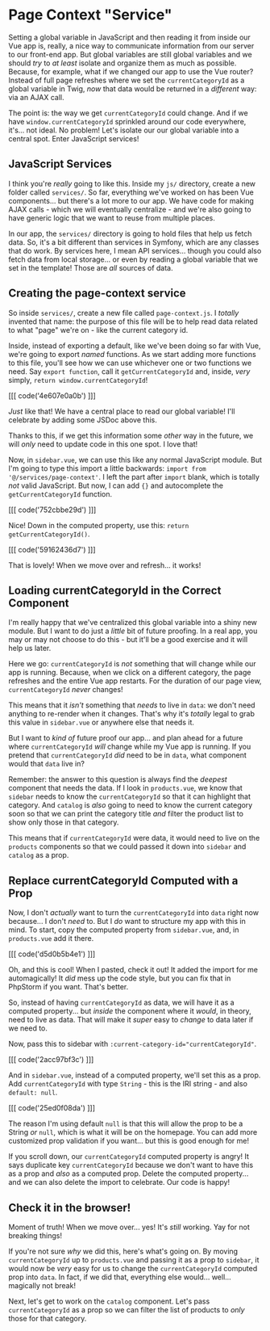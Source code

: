 # Page Context "Service"

Setting a global variable in JavaScript and then reading it from inside our Vue
app is, really, a nice way to communicate information from our server
to our front-end app. But global variables are still global variables and we
should *try* to *at least* isolate and organize them as much as possible. Because,
for example, what if we changed our app to use the Vue router? Instead of full
page refreshes where we set the `currentCategoryId` as a global variable in Twig,
*now* that data would be returned in a *different* way: via an AJAX call.

The point is: the way we get `currentCategoryId` could change. And if we have
`window.currentCategoryId` sprinkled around our code everywhere, it's... not ideal.
No problem! Let's isolate our our global variable into a central spot. Enter
JavaScript services!

## JavaScript Services

I think you're *really* going to like this. Inside my `js/` directory, create
a new folder called `services/`. So far, everything we've worked on has been
Vue components... but there's a lot more to our app. We have code for making
AJAX calls - which we will eventually centralize - and we're also going to have
generic logic that we want to reuse from multiple places.

In our app, the `services/` directory is going to hold files that help us
fetch data. So, it's a bit different than services in Symfony, which are
any classes that do work. By services here, I mean API services... though you
could also fetch data from local storage... or even by reading a global variable
that we set in the template! Those are *all* sources of data.

## Creating the page-context service

So inside `services/`, create a new file called `page-context.js`. I *totally*
invented that name: the purpose of this file will be to help read data related
to what "page" we're on - like the current category id.

Inside, instead of exporting a default, like we've been doing so far with
Vue, we're going to export *named* functions. As we start adding more
functions to this file, you'll see how we can use whichever one or two functions
we need. Say `export function`, call it `getCurrentCategoryId` and, inside,
*very* simply, `return window.currentCategoryId`!

[[[ code('4e607e0a0b') ]]]

*Just* like that! We have a central place to read our global variable! I'll celebrate
by adding some JSDoc above this.

Thanks to this, if we get this information some *other* way in the future, we will
*only* need to update code in this one spot. I love that!

Now, in `sidebar.vue`, we can use this like any normal JavaScript module.
But I'm going to type this import a little backwards:
`import from '@/services/page-context'`. I left the part after `import`
blank, which is totally *not* valid JavaScript. But now, I can add `{}` and
autocomplete the `getCurrentCategoryId` function.

[[[ code('752cbbe29d') ]]]

Nice! Down in the computed property, use this: `return getCurrentCategoryId()`.

[[[ code('59162436d7') ]]]

That is lovely! When we move over and refresh... it works!

## Loading currentCategoryId in the Correct Component

I'm really happy that we've centralized this global variable into a shiny new module.
But I want to do just a *little* bit of future proofing. In a real app, you may
or may not choose to do this - but it'll be a good exercise and it will help us later.

Here we go: `currentCategoryId` is *not* something that will change while our app
is running. Because, when we click on a different category, the page refreshes and
the entire Vue app restarts. For the duration of our page view, `currentCategoryId`
*never* changes!

This means that it *isn't* something that *needs* to live in `data`: we don't
need anything to re-render when it changes. That's why it's *totally* legal
to grab this value in `sidebar.vue` or anywhere else that needs it.

But I want to *kind of* future proof our app... and plan ahead for a future
where `currentCategoryId` *will* change while my Vue app is running. If you
pretend that `currentCategoryId` *did* need to be in `data`, what component
would that `data` live in?

Remember: the answer to this question is always find the *deepest* component
that needs the data. If I look in `products.vue`, we know that `sidebar` needs
to know the `currentCategoryId` so that it can highlight that category. And
`catalog` is *also* going to need to know the current category soon so that
we can print the category title *and* filter the product list to show only
those in that category.

This means that if `currentCategoryId` were data, it would need to live on the
`products` components so that we could passed it down into `sidebar` and `catalog`
as a prop.

## Replace currentCategoryId Computed with a Prop

Now, I don't *actually* want to turn the `currentCategoryId` into `data` right now
because... I don't *need* to. But I *do* want to structure my app with this in
mind. To start, copy the computed property from `sidebar.vue`, and, in
`products.vue` add it there.

[[[ code('d5d0b5b4e1') ]]]

Oh, and this is cool! When I pasted, check it out! It added the import for
me automagically! It *did* mess up the code style, but you can fix that in
PhpStorm if you want. That's better.

So, instead of having `currentCategoryId` as data, we will have it as a computed
property... but *inside* the component where it *would*, in theory, need to live
as data. That will make it *super* easy to *change* to data later if we need to.

Now, pass this to sidebar with `:current-category-id="currentCategoryId"`.

[[[ code('2acc97bf3c') ]]]

And in `sidebar.vue`, instead of a computed property, we'll set this as a prop.
Add `currentCategoryId` with type `String` - this is the IRI string - and
also `default: null`.

[[[ code('25ed0f08da') ]]]

The reason I'm using default `null` is that this will allow the prop to be a
String *or* `null`, which is what it will be on the homepage. You can add more
customized prop validation if you want... but this is good enough for me!

If you scroll down, our `currentCategoryId` computed property is angry! It says
duplicate key `currentCategoryId` because we don't want to have this as a prop
and *also* as a computed prop. Delete the computed property... and we can also
delete the import to celebrate. Our code is happy!

## Check it in the browser!

Moment of truth! When we move over... yes! It's *still* working. Yay for not
breaking things!

If you're not sure *why* we did this, here's what's going on. By moving
`currentCategoryId` up to `products.vue` and passing it as a prop to `sidebar`,
it would now be *very* easy for us to change the `currentCategoryId`
computed prop into `data`. In fact, if we did that, everything else would...
well... magically not break!

Next, let's get to work on the `catalog` component. Let's pass
`currentCategoryId` as a prop so we can filter the list of products
to *only* those for that category.
